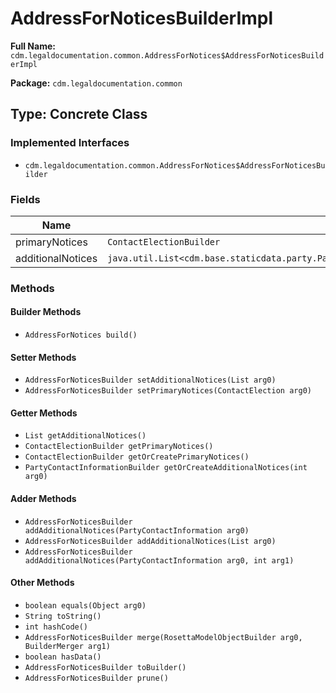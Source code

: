 # AddressForNoticesBuilderImpl

**Full Name:** `cdm.legaldocumentation.common.AddressForNotices$AddressForNoticesBuilderImpl`

**Package:** `cdm.legaldocumentation.common`

## Type: Concrete Class

### Implemented Interfaces

- `cdm.legaldocumentation.common.AddressForNotices$AddressForNoticesBuilder`

### Fields

| Name | Type | Description |
|------|------|-------------|
| primaryNotices | `ContactElectionBuilder` |  |
| additionalNotices | `java.util.List<cdm.base.staticdata.party.PartyContactInformation$PartyContactInformationBuilder>` |  |

### Methods

#### Builder Methods

- `AddressForNotices build()`

#### Setter Methods

- `AddressForNoticesBuilder setAdditionalNotices(List arg0)`
- `AddressForNoticesBuilder setPrimaryNotices(ContactElection arg0)`

#### Getter Methods

- `List getAdditionalNotices()`
- `ContactElectionBuilder getPrimaryNotices()`
- `ContactElectionBuilder getOrCreatePrimaryNotices()`
- `PartyContactInformationBuilder getOrCreateAdditionalNotices(int arg0)`

#### Adder Methods

- `AddressForNoticesBuilder addAdditionalNotices(PartyContactInformation arg0)`
- `AddressForNoticesBuilder addAdditionalNotices(List arg0)`
- `AddressForNoticesBuilder addAdditionalNotices(PartyContactInformation arg0, int arg1)`

#### Other Methods

- `boolean equals(Object arg0)`
- `String toString()`
- `int hashCode()`
- `AddressForNoticesBuilder merge(RosettaModelObjectBuilder arg0, BuilderMerger arg1)`
- `boolean hasData()`
- `AddressForNoticesBuilder toBuilder()`
- `AddressForNoticesBuilder prune()`

